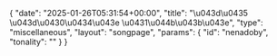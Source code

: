 {
    "date": "2025-01-26T05:31:54+00:00",
    "title": "\u043d\u0435 \u043d\u0430\u0434\u043e \u0431\u044b\u043b\u043e",
    "type": "miscellaneous",
    "layout": "songpage",
    "params": {
        "id": "nenadoby",
        "tonality": ""
    }
}